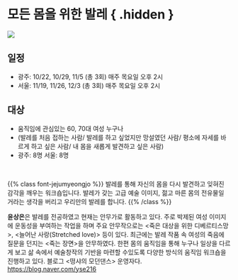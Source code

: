 # 모든 몸을 위한 발레 { .hidden }

<div class="lg:flex">
<div class="lg:flex-1 lg:py-8">
<img class="lg:w-5/6 m-auto" src="/images/program_ballet.jpg">
<br/>
</div>

<div class="lg:flex-1 lg:px-8 lg:py-8 lg:mt-4">

## **일정**
 - 광주: 10/22, 10/29, 11/5 (총 3회) 매주 목요일 오후 2시
 - 서울: 11/19, 11/26, 12/3 (총 3회) 매주 목요일 오후 2시

## **대상**
 - 움직임에 관심있는 60, 70대 여성 누구나
 - (발레를 처음 접하는 사람/ 발레를 하고 싶었지만 망설였던 사람/ 평소에 자세를 바르게 하고 싶은 사람/ 내 몸을 새롭게 발견하고 싶은 사람)
 - 광주: 8명 서울: 8명

<br/>

</div>
</div>


{{% class font-jejumyeongjo %}}
발레를 통해 자신의 몸을 다시 발견하고 잊혀진 감각을 깨우는 워크숍입니다. 발레가 갖는 고급 예술 이미지, 젊고 마른 몸의 전유물일 거라는 생각을 버리고 우리만의 발레를 합니다.
{{% /class %}}


**윤상은**은 발레를 전공하였고 현재는 안무가로 활동하고 있다. 주로 박제된 여성 이미지에 운동성을 부여하는 작업을 하며 주요 안무작으로는 <죽은 대상을 위한 디베르티스망>, <늘어난 사랑(Stretched love)> 등이 있다. 최근에는 발레 작품 속 여성의 죽음에 질문을 던지는 <죽는 장면>을 안무하였다. 한편 몸의 움직임을 통해 누구나 일상을 다르게 보고 삶 속에서 예술창작의 기반을 마련할 수있도록 다양한 방식의 움직임 워크숍을 진행하고 있다. 블로그 <떵샤의 모던댄스> 운영자다.  https://blog.naver.com/yse216
